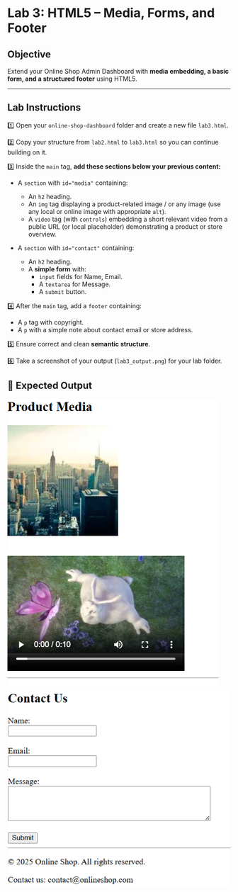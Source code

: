# Lab 3: HTML5 – Media, Forms, and Footer

## Objective

Extend your Online Shop Admin Dashboard with **media embedding, a basic form, and a structured footer** using HTML5.

---

## Lab Instructions

1️⃣ Open your `online-shop-dashboard` folder and create a new file `lab3.html`.

2️⃣ Copy your structure from `lab2.html` to `lab3.html` so you can continue building on it.

3️⃣ Inside the `main` tag, **add these sections below your previous content:**

- A `section` with `id="media"` containing:

  - An `h2` heading.
  - An `img` tag displaying a product-related image / or any image (use any local or online image with appropriate `alt`).
  - A `video` tag (with `controls`) embedding a short relevant video from a public URL (or local placeholder) demonstrating a product or store overview.

- A `section` with `id="contact"` containing:

  - An `h2` heading.
  - A **simple form** with:
    - `input` fields for Name, Email.
    - A `textarea` for Message.
    - A `submit` button.

4️⃣ After the `main` tag, add a `footer` containing:

- A `p` tag with copyright.
- A `p` with a simple note about contact email or store address.

5️⃣ Ensure correct and clean **semantic structure**.

6️⃣ Take a screenshot of your output (`lab3_output.png`) for your lab folder.

## 📌 Expected Output
![](../images/lab3_output1.png)  
![](../images/lab3_output2.png)
